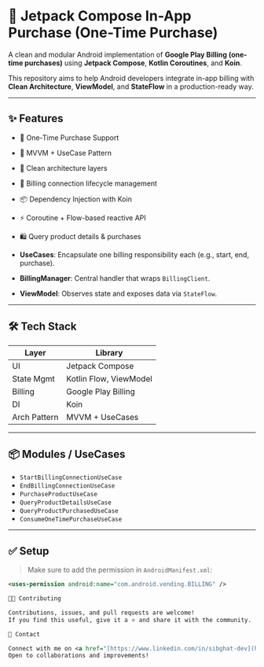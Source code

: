 # 💎 Jetpack Compose In-App Purchase (One-Time Purchase)

A clean and modular Android implementation of **Google Play Billing (one-time purchases)** using **Jetpack Compose**, **Kotlin Coroutines**, and **Koin**.

This repository aims to help Android developers integrate in-app billing with **Clean Architecture**, **ViewModel**, and **StateFlow** in a production-ready way.

---

## ✨ Features

- 🔄 One-Time Purchase Support  
- 🧠 MVVM + UseCase Pattern  
- 🧱 Clean architecture layers  
- 🔄 Billing connection lifecycle management  
- 📦 Dependency Injection with Koin  
- ⚡ Coroutine + Flow-based reactive API  
- 🛍 Query product details & purchases  


- **UseCases**: Encapsulate one billing responsibility each (e.g., start, end, purchase).
- **BillingManager**: Central handler that wraps `BillingClient`.
- **ViewModel**: Observes state and exposes data via `StateFlow`.

---

## 🛠️ Tech Stack

| Layer         | Library               |
|---------------|------------------------|
| UI            | Jetpack Compose        |
| State Mgmt    | Kotlin Flow, ViewModel |
| Billing       | Google Play Billing    |
| DI            | Koin                   |
| Arch Pattern  | MVVM + UseCases        |

---

## 📦 Modules / UseCases

- `StartBillingConnectionUseCase`
- `EndBillingConnectionUseCase`
- `PurchaseProductUseCase`
- `QueryProductDetailsUseCase`
- `QueryProductPurchasedUseCase`
- `ConsumeOneTimePurchaseUseCase`

---

## ✅ Setup

> Make sure to add the permission in `AndroidManifest.xml`:

```xml
<uses-permission android:name="com.android.vending.BILLING" />

👨‍💻 Contributing

Contributions, issues, and pull requests are welcome!
If you find this useful, give it a ⭐️ and share it with the community.

🧵 Contact

Connect with me on <a href="[https://www.linkedin.com/in/sibghat-dev](https://teams.live.com/l/message/19:uni01_tkh7ufnle7xoxuenqaa53j235wlfrcwsehyjyy23vdyaajyqdnpq@thread.v2/1753702615855?context=%7B%22contextType%22%3A%22chat%22%7D)" target="_blank">LinkedIn</a>
Open to collaborations and improvements!

